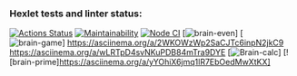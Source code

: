 ### Hexlet tests and linter status:
[![Actions Status](https://github.com/RomanKovgan/frontend-project-lvl1/workflows/hexlet-check/badge.svg)](https://github.com/RomanKovgan/frontend-project-lvl1/actions)
[![Maintainability](https://api.codeclimate.com/v1/badges/a99a88d28ad37a79dbf6/maintainability)](https://codeclimate.com/github/RomanKovgan/frontend-project-lvl1/maintainability)
[![Node CI](https://github.com//RomanKovgan/frontend-project-lvl1/workflows/Node%20CI/badge.svg)](https://github.com/RomanKovgan/frontend-project-lvl1/actions)
[![brain-even](https://asciinema.org/a/AYItiEV3MfXwbM0JBvQAihU1k)]
[![brain-game](https://asciinema.org/a/21Rpk2p34S3VqGktKu3YvTh1k)]
https://asciinema.org/a/2WKOWzWp2SaCJTc6inpN2jkC9
https://asciinema.org/a/wLRTpD4svNKuPDB84mTra9DYE
[![Brain-calc](https://asciinema.org/a/2WKOWzWp2SaCJTc6inpN2jkC9)]
[![brain-prime]https://asciinema.org/a/yYOhiX6jmq1lR7EbOedMwXtKX]